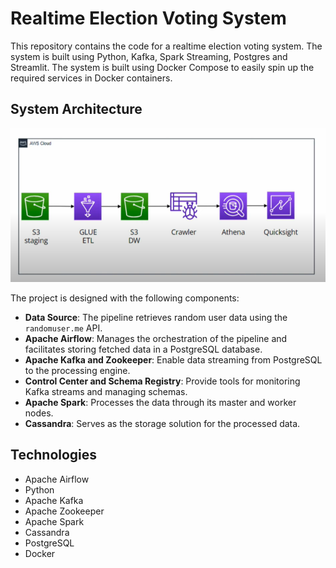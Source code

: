 Realtime Election Voting System
===============================

This repository contains the code for a realtime election voting system. The system is built using Python, Kafka, Spark Streaming, Postgres and Streamlit. The system is built using Docker Compose to easily spin up the required services in Docker containers.

## System Architecture
![system_architecture.jpg](https://github.com/SaketKr-On-Git/Spotify_dataset_analysis_using_AWS_cloud_platform/blob/main/System%20architecture.png)

The project is designed with the following components:

- **Data Source**: The pipeline retrieves random user data using the `randomuser.me` API.  
- **Apache Airflow**: Manages the orchestration of the pipeline and facilitates storing fetched data in a PostgreSQL database.  
- **Apache Kafka and Zookeeper**: Enable data streaming from PostgreSQL to the processing engine.  
- **Control Center and Schema Registry**: Provide tools for monitoring Kafka streams and managing schemas.  
- **Apache Spark**: Processes the data through its master and worker nodes.  
- **Cassandra**: Serves as the storage solution for the processed data.
  
## Technologies

- Apache Airflow
- Python
- Apache Kafka
- Apache Zookeeper
- Apache Spark
- Cassandra
- PostgreSQL
- Docker
